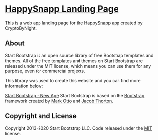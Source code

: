 # [HappySnapp Landing Page](https://happysnapp.netlify.app/)

[This](https://happysnapp.netlify.app/) is a web app landing page for the [HappySnapp](https://github.com/cryptobynight/HappySnapp) app created by CryptoByNight.

## About

Start Bootstrap is an open source library of free Bootstrap templates and themes. All of the free templates and themes on Start Bootstrap are released under the MIT license, which means you can use them for any purpose, even for commercial projects.

This library was used to create this website and you can find more information below:

[Start Bootstrap - New Age](https://startbootstrap.com/theme/new-age/)
Start Bootstrap is based on the [Bootstrap](https://getbootstrap.com/) framework created by [Mark Otto](https://twitter.com/mdo) and [Jacob Thorton](https://twitter.com/fat).

## Copyright and License

Copyright 2013-2020 Start Bootstrap LLC. Code released under the [MIT](https://github.com/StartBootstrap/startbootstrap-new-age/blob/gh-pages/LICENSE) license.

